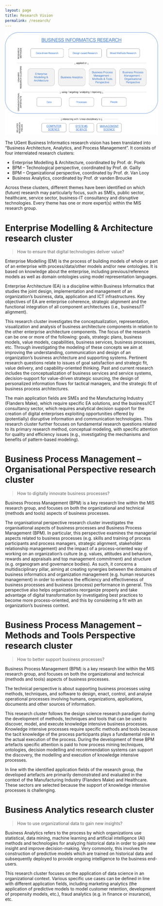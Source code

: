 ```yaml
---
layout: page
title: Research Vision
permalink: /research/
---
```


![](/images/BusinessInformatics-vision.png)

The UGent Business Informatics research vision has been translated into “Business Architecture, Analytics, and Process Management”. It consists of four interrelated research clusters:

- Enterprise Modelling & Architecture, coordinated by Prof. dr. Poels
- BPM – Technological perspective, coordinated by Prof. dr. Gailly
- BPM – Organizational perspective, coordinated by Prof. dr. Van Looy
- Business Analytics, coordinated by Prof. dr vanden Broucke

Across these clusters, different themes have been identified on which (future) research may particularly focus, such as SMEs, public sector, healthcare, service sector, business-IT consultancy and disruptive technologies. Every theme has one or more expert(s) within the MIS research group.

# Enterprise Modelling & Architecture research cluster

> How to ensure that digital technologies deliver value?

Enterprise Modelling (EM) is the process of building models of whole or part of an enterprise with process/data/other models and/or new ontologies. It is based on knowledge about the enterprise, including previous/reference models as well as domain ontologies using model representation languages.

Enterprise Architecture (EA) is a discipline within Business Informatics that studies the joint design, implementation and management of an organization’s business, data, application and ICT infrastructures. Key objectives of EA are enterprise coherence, strategic alignment and the functional integration of all component architectures (i.e., business/IT alignment).

This research cluster investigates the conceptualization, representation, visualization and analysis of business architecture components in relation to the other enterprise architecture components. The focus of the research can be one or more of the following: goals, strategic plans, business models, value models, capabilities, business services, business processes, etc. Through investigating the modeling of these concepts we aim at improving the understanding, communication and design of an organization’s business architecture and supporting systems. Pertinent research questions relate to issues of goal satisfaction and strategic fit, value delivery, and capability-oriented thinking. Past and current research includes the conceptualization of business services and service systems, decision-support for value-driven strategic sourcing, the design of personalized information flows for tactical managers, and the strategic fit of business process architectures.

The main application fields are SMEs and the Manufacturing Industry (Flanders Make), which require specific EA solutions, and the business/ICT consultancy sector, which requires analytical decision support for the creation of digital enterprises exploiting opportunities offered by (potentially) disruptive information and communication technologies. This research cluster further focuses on fundamental research questions related to its primary research method, conceptual modeling, with specific attention for quality and efficiency issues (e.g., investigating the mechanisms and benefits of pattern-based modeling).

# Business Process Management – Organisational Perspective research cluster

> How to digitally innovate business processes?

Business Process Management (BPM) is a key research line within the MIS research group, and focuses on both the organizational and technical (methods and tools) aspects of business processes.

The organisational perspective research cluster investigates the organisational aspects of business processes and Business Process Management (BPM). In particular, this perspective examines the managerial aspects related to business processes (e.g. skills and training of process participants and process managers, strategic alignment, stakeholder relationship management) and the impact of a process-oriented way of working on an organization’s culture (e.g. values, attitudes and behaviors, rewards and appraisals and top management commitment) and structure (e.g. organogram and governance bodies). As such, it concerns a multidisciplinary pillar, aiming at creating synergies between the domains of business informatics and organization management (e.g. human resources management) in order to enhance the efficiency and effectiveness of business processes and business (process) performance in general. This perspective also helps organizations reorganize properly and take advantage of digital transformation by investigating best practices to become more process-oriented, and this by considering a fit with an organization’s business context.

# Business Process Management – Methods and Tools Perspective research cluster

> How to better support business processes?

Business Process Management (BPM) is a key research line within the MIS research group, and focuses on both the organizational and technical (methods and tools) aspects of business processes.

The technical perspective is about supporting business processes using methods, techniques, and software to design, enact, control, and analyse operational processes involving humans, organizations, applications, documents and other sources of information.

This research cluster follows the design science research paradigm during the development of methods, techniques and tools that can be used to discover, model, and execute knowledge intensive business processes. Knowledge intensive processes require specific methods and tools because the tacit knowledge of the process participants plays a fundamental role in the actual execution of the process. During the development of these BPM artefacts specific attention is paid to how process mining techniques, ontologies, decision modelling and recommendation systems can support the discovery, the modelling and execution of knowledge intensive processes.

In line with the identified application fields of the research group, the developed artefacts are primarily demonstrated and evaluated in the context of the Manufacturing Industry (Flanders Make) and Healthcare. These sectors are selected because the support of knowledge intensive processes is challenging.

# Business Analytics research cluster

> How to use organizational data to gain new insights?

Business Analytics refers to the process by which organizations use statistical, data mining, machine learning and artificial intelligence (AI) methods and technologies for analyzing historical data in order to gain new insight and improve decision-making. Very commonly, this involves the construction of predictive models which are trained on historical data and subsequently deployed to provide ongoing intelligence to the business end-users.

This research cluster focuses on the application of data science in an organizational context. Various specific use cases can be defined in line with different application fields, including marketing analytics (the application of predictive models to model customer retention, development of propensity models, etc.), fraud analytics (e.g. in finance or insurance), etc.

